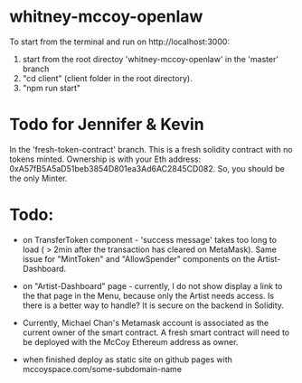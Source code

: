 # whitney-mccoy-openlaw

To start from the terminal and run on http://localhost:3000:
1.  start from the root directoy 'whitney-mccoy-openlaw' in the 'master' branch
2. "cd client" (client folder in the root directory). 
3. "npm run start" 

# Todo for Jennifer & Kevin
In the 'fresh-token-contract' branch. This is a fresh solidity contract with no tokens minted.  Ownership is with your Eth address: 0xA57fB5A5aD51beb3854D801ea3Ad6AC2845CD082.  So, you should be the only Minter.  

# Todo: 

- on TransferToken component - 'success message' takes too long to load ( > 2min after the transaction has cleared on MetaMask). Same issue for "MintToken" and "AllowSpender" components on the Artist-Dashboard.

- on "Artist-Dashboard" page - currently, I do not show display a link to the that page in the Menu, because only the Artist needs access. Is there is a better way to handle?  It is secure on the backend in Solidity. 

- Currently, Michael Chan's Metamask account is associated as the current owner of the smart contract. A fresh smart contract will need to be deployed with the McCoy Ethereum address as owner. 

- when finished deploy as static site on github pages with mccoyspace.com/some-subdomain-name


